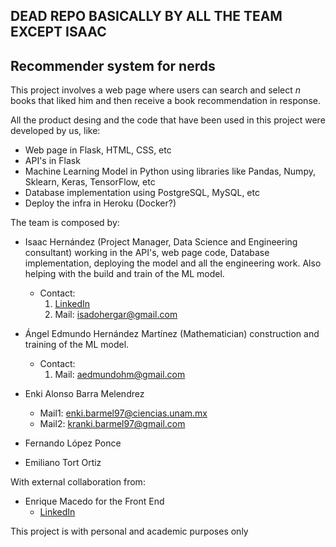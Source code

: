  ## DEAD REPO BASICALLY BY ALL THE TEAM EXCEPT ISAAC
 
 
 ## Recommender system for nerds
 This project involves a web page where users can search and select *n* books that liked him and then receive
 a book recommendation in response.

All the product desing and the code that have been used in this project were developed by us, like:
* Web page in Flask, HTML, CSS, etc
* API's in Flask
* Machine Learning Model in Python using libraries like Pandas, Numpy, Sklearn, Keras, TensorFlow, etc
* Database implementation using PostgreSQL, MySQL, etc
* Deploy the infra in Heroku (Docker?)

The team is composed by:
* Isaac Hernández (Project Manager, Data Science and Engineering consultant) working in the API's, web page code, Database
implementation, deploying the model and all the engineering work. Also helping with the build and train of the ML model.  
  * Contact:
    1. [LinkedIn](https://www.linkedin.com/in/isaac-hernandez-garcia-9905/)
    2. Mail: isadohergar@gmail.com

* Ángel Edmundo Hernández Martínez (Mathematician) construction and training of the ML model.  
  * Contact:
    1. Mail: aedmundohm@gmail.com

* Enki Alonso Barra Melendrez

  * Mail1: enki.barmel97@ciencias.unam.mx
  * Mail2: kranki.barmel97@gmail.com 

* Fernando López Ponce
* Emiliano Tort Ortiz


With external collaboration from:
* Enrique Macedo for the Front End 
  * [LinkedIn](https://www.linkedin.com/in/enrique-rodr%C3%ADguez-macedo-67111654/)

This project is with personal and academic purposes only
